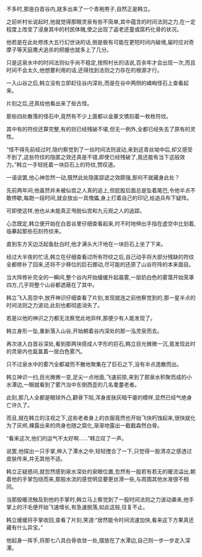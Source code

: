 
不多时,那座白首谷内,就多出来了一个青袍男子,自然正是韩立。

之前听村长说起时,他就觉得那眼灵泉有些不简单,其中蕴含的时间法则之力,在一定程度上改变了浸身其中的村民体魄,使之出现了返老还童或腐朽化骨的状况。

他若是在此处修炼大五行幻世诀的话,倒是极有可能在更短时间内破境,届时应对奇摩子等天庭鹰犬追杀的把握也就多上了几分。

只是这泉水中的时间法则似乎尚不稳定,按照村长的话说,百余年才会出现一次,而且时间不会太久,他想要利用的话,还得找到法则之力存在的根源才行。

一入山谷之后,韩立没有立即赶往谷内深处,而是在谷中两侧的嶙峋怪石上查看起来。

片刻之后,还真给他看出来了些古怪。

那些四处散落的怪石中,竟然有不少上面都以金篆文镌刻着一枚枚符纹。

其中有的符纹还算完整,有的则已经残破不堪,但无一例外,全都已经失去了原有的灵性。

“怪不得先前经过时,隐约察觉到了一丝时间法则波动,来到这青丝坳中后,却又感受不到了,这些符纹的隐匿之效还真是不错,即使已经残破了,竟还能有当下这般效力。”韩立一手轻抚着一块巨石上的符纹,赞叹道。

一语说罢,他心神忽然一动,既然此处隐匿踪迹之效颇强,那何不就藏身此处？

先前两年间,他虽然并未被仙宫之人真的追上,但屁股后面总是坠着尾巴,令他半点不敢停歇,每跑一段时间,就会放出一具傀儡,身上打着自己的印记,给追兵布下疑阵。

可即使这样,他也从未能真正甩脱仙宫和九元观之人的追踪。

心念既定,韩立便开始在白首谷里仔细查看起来,时不时地伸出手指在虚空中比划着,临摹起那些石刻符纹来。

直到东方天边泛起鱼肚白时,他才满头大汗地在一块巨石上坐了下来。

经过大半夜的忙活,韩立在仔细查看过所有符纹之后,自己动手将大部分残缺的符纹全都修补了回来,还将不少移位的巨石挪动,尽可能的还原了山谷符阵的本来面目。

当大阵修补完全的一瞬间,整个谷内开始缓缓升起晨雾,一层奶白色的雾霭开始笼罩四方,几乎将整个山谷都遮蔽在了其中。

韩立飞入高空中,放开神识仔细查看了片刻,发现就连之前他察觉到的,那一星半点的时间法则之力波动,此刻也都彻底消失了。

若是以他的神识之力都无法察觉此地异样,那便少有人能发现了。

韩立身形一坠,重新落入山谷,开始朝着谷内深处的那一泓灵泉而去。

再次进入白首谷深处,看到那两块搭成人字形的巨石,韩立目光微微一沉,竟发现此时的灵泉内也氤氲着一层白色雾汽。

只不过泉水中的雾汽全都凝而不散地聚集在了巨石之下,没有半点逸散而出。

韩立神识一扫,目光微微一变,足尖一点地面,飞速前掠,来到了那泉水积聚而成的小水潭边,一眼就看到了雾汽当中东倒西歪的几名耄耋老者。

此刻,那几人全都是眼球外凸,颧骨下陷,浑身皮肤灰暗干瘪的模样,显然已经气绝身亡许久了。

而且,就在韩立的注视之下,这些老者身上的衣服竟然也开始飞快朽蚀起来,很快就化为了灰烬,裸露出来的肉身也随之腐化,渐渐地露出一截截森然白骨。

“看来这次,他们的运气不太好啊……”韩立叹了一声。

说罢,他探出一只手掌,伸入了潭水之中,轻轻搅合了一下,只觉得一股清凉之感透过皮肤传来,并无其他不适。

韩立正疑惑间,就忽然感到泉水深处的泉眼位置,忽然有一股若有若无的暖流溢出,朝着他的手掌包绕而来,那股水流的感觉明显要更丝滑一些,与周围其他水液很不相同。

当那股暖流触及到他的手掌时,韩立马上察觉到了一股时间法则之力波动袭来,他手掌上的汗毛便开始飞速增长,有急速脱落,如此这般,往复不止。

韩立缓缓将手掌收回,查看了片刻,笑道:“居然能令时间流速加快,看来这下方果真还藏有什么异宝。”

他起身一挥手,将那七八具白骨收敛一处,摆放在了水潭边,自己则一步一步走入深潭。